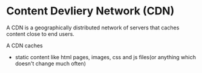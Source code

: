 # Content Devliery Network (CDN)


A CDN is a geographically distributed network of servers that caches content close to end users.

A CDN caches
- static content like html pages, images, css and js files(or anything which doesn't change much often)
